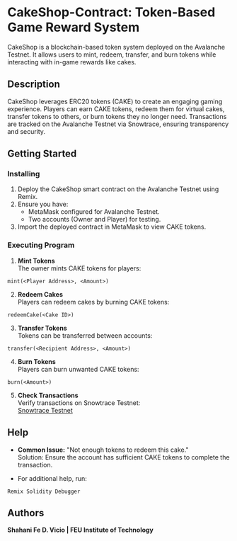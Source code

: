 # CakeShop-Contract: Token-Based Game Reward System

CakeShop is a blockchain-based token system deployed on the Avalanche Testnet. It allows users to mint, redeem, transfer, and burn tokens while interacting with in-game rewards like cakes.

## Description

CakeShop leverages ERC20 tokens (CAKE) to create an engaging gaming experience. Players can earn CAKE tokens, redeem them for virtual cakes, transfer tokens to others, or burn tokens they no longer need. Transactions are tracked on the Avalanche Testnet via Snowtrace, ensuring transparency and security.

## Getting Started

### Installing

1. Deploy the CakeShop smart contract on the Avalanche Testnet using Remix.
2. Ensure you have:
   - MetaMask configured for Avalanche Testnet.
   - Two accounts (Owner and Player) for testing.
3. Import the deployed contract in MetaMask to view CAKE tokens.

### Executing Program

1. **Mint Tokens**  
   The owner mints CAKE tokens for players:
```
mint(<Player Address>, <Amount>)
```
2. **Redeem Cakes**  
Players can redeem cakes by burning CAKE tokens:
```
redeemCake(<Cake ID>)
```
3. **Transfer Tokens**  
Tokens can be transferred between accounts:
```
transfer(<Recipient Address>, <Amount>)
```
4. **Burn Tokens**  
Players can burn unwanted CAKE tokens:
```
burn(<Amount>)
```
5. **Check Transactions**  
Verify transactions on Snowtrace Testnet:  
[Snowtrace Testnet](https://testnet.snowtrace.io/)

## Help

- **Common Issue:** "Not enough tokens to redeem this cake."  
Solution: Ensure the account has sufficient CAKE tokens to complete the transaction.

- For additional help, run:
```
Remix Solidity Debugger
```
## Authors

**Shahani Fe D. Vicio | FEU Institute of Technology**  
